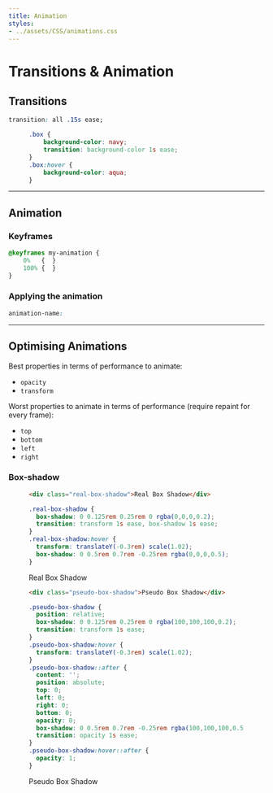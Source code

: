 ```yaml
---
title: Animation
styles:
- ../assets/CSS/animations.css
---
```


# Transitions & Animation

<section>

## Transitions

```css
transition: all .15s ease;
```

<figure class="fig-1-3">

<div class="css-transition-box"></div>

```css
.box {
    background-color: navy;
    transition: background-color 1s ease;
}
.box:hover {
    background-color: aqua;
}
```

</figure>

</section>

---

<section>

## Animation

### Keyframes

```css
@keyframes my-animation {
    0%   {  }
    100% {  }
}
```

### Applying the animation

```css
animation-name: 
```

</section>

---

<section>

## Optimising Animations

Best properties in terms of performance to animate:
* `opacity`
* `transform`

Worst properties to animate in terms of performance (require repaint for every frame):
* `top`
* `bottom`
* `left`
* `right`

### Box-shadow

<figure class="fig-1-1">

<div class="overflow-box">

```html
<div class="real-box-shadow">Real Box Shadow</div>
```

```css
.real-box-shadow {
  box-shadow: 0 0.125rem 0.25rem 0 rgba(0,0,0,0.2);
  transition: transform 1s ease, box-shadow 1s ease;
}
.real-box-shadow:hover {
  transform: translateY(-0.3rem) scale(1.02);
  box-shadow: 0 0.5rem 0.7rem -0.25rem rgba(0,0,0,0.5);
}
```

<div class="real-box-shadow">Real Box Shadow</div>

</div>
<div class="overflow-box">

```html
<div class="pseudo-box-shadow">Pseudo Box Shadow</div>
```

```css
.pseudo-box-shadow {
  position: relative;
  box-shadow: 0 0.125rem 0.25rem 0 rgba(100,100,100,0.2);
  transition: transform 1s ease;
}
.pseudo-box-shadow:hover {
  transform: translateY(-0.3rem) scale(1.02);
}
.pseudo-box-shadow::after {
  content: '';
  position: absolute;
  top: 0;
  left: 0;
  right: 0;
  bottom: 0;
  opacity: 0;
  box-shadow: 0 0.5rem 0.7rem -0.25rem rgba(100,100,100,0.5);
  transition: opacity 1s ease;
}
.pseudo-box-shadow:hover::after {
  opacity: 1;
}
```

<div class="pseudo-box-shadow">Pseudo Box Shadow</div>

</div>

</figure>

</section>
